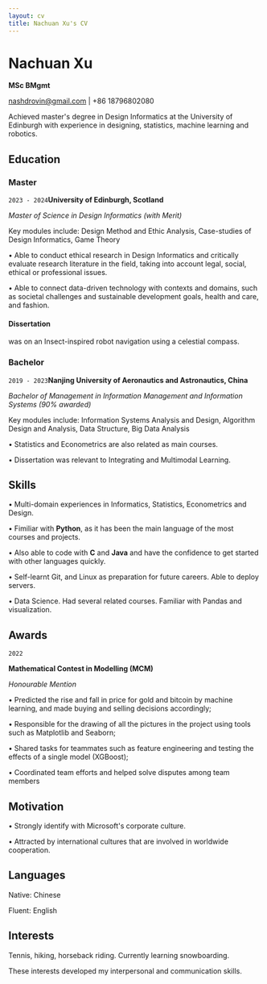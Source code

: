 ```yaml
---
layout: cv 
title: Nachuan Xu's CV
---
```


# Nachuan Xu

**MSc BMgmt**

<div id="webaddress">
<a href="nashdrovin@gmail.com">nashdrovin@gmail.com</a>
| <a>+86 18796802080</a>
</div>

Achieved master's degree in Design Informatics at the University of Edinburgh with experience in designing, statistics, machine learning and robotics.


## Education

### Master

`2023 - 2024`__University of Edinburgh, Scotland__

*Master of Science in Design Informatics (with Merit)*

Key modules include: Design Method and Ethic Analysis, Case-studies of Design Informatics, Game Theory

• Able to conduct ethical research in Design Informatics and critically evaluate research literature in the field, taking into account legal, social, ethical or professional issues.

• Able to connect data-driven technology with contexts and domains, such as societal challenges and sustainable development goals, health and care, and fashion.

#### Dissertation 

was on an Insect-inspired robot navigation using a celestial compass.

### Bachelor

`2019 - 2023`**Nanjing University of Aeronautics and Astronautics, China**

*Bachelor of Management in Information Management and Information Systems (90% awarded)*

Key modules include: Information Systems Analysis and Design, Algorithm Design and Analysis, Data Structure, Big Data Analysis

• Statistics and Econometrics are also related as main courses.

• Dissertation was relevant to Integrating and Multimodal Learning.

## Skills

• Multi-domain experiences in Informatics, Statistics, Econometrics and Design.

• Fimiliar with **Python**, as it has been the main language of the most courses and projects.

• Also able to code with **C** and **Java** and have the confidence to get started with other languages quickly.

• Self-learnt Git, and Linux as preparation for future careers. Able to deploy servers.

• Data Science. Had several related courses. Familiar with Pandas and visualization.

## Awards

`2022`

**Mathematical Contest in Modelling (MCM)**

*Honourable Mention*

• Predicted the rise and fall in price for gold and bitcoin by machine learning, and made buying and selling decisions accordingly;

• Responsible for the drawing of all the pictures in the project using tools such as Matplotlib and Seaborn;

• Shared tasks for teammates such as feature engineering and testing the effects of a single model (XGBoost);

• Coordinated team efforts and helped solve disputes among team members


## Motivation

• Strongly identify with Microsoft's corporate culture.

• Attracted by international cultures that are involved in worldwide cooperation.


## Languages

Native: Chinese

Fluent: English

## Interests

Tennis, hiking, horseback riding. Currently learning snowboarding.

These interests developed my interpersonal and communication skills.
